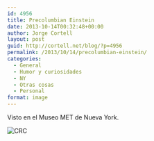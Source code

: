 ```yaml
---
id: 4956
title: Precolumbian Einstein
date: 2013-10-14T00:32:48+00:00
author: Jorge Cortell
layout: post
guid: http://cortell.net/blog/?p=4956
permalink: /2013/10/14/precolumbian-einstein/
categories:
  - General
  - Humor y curiosidades
  - NY
  - Otras cosas
  - Personal
format: image
---
```

Visto en el Museo MET de Nueva York.

<img class="aligncenter" alt="CRC" src="https://lh5.googleusercontent.com/-Mouq_6Si_Qk/Ult0PVKFDOI/AAAAAAAAOUM/JWCc1mv-oC8/w464-h619-no/20130924_130800.jpg" />

&nbsp;